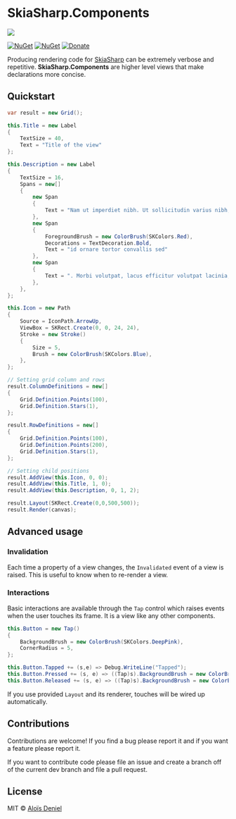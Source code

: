 # SkiaSharp.Components

![](doc/demo.gif)

[![NuGet](https://img.shields.io/nuget/v/SkiaSharp.Components.svg?label=NuGet)](https://www.nuget.org/packages/SkiaSharp.Components/) [![NuGet](https://img.shields.io/nuget/v/SkiaSharp.Components.Layout.svg?label=NuGet)](https://www.nuget.org/packages/SkiaSharp.Components.Layout/) [![Donate](https://img.shields.io/badge/donate-paypal-yellow.svg)](https://www.paypal.com/cgi-bin/webscr?cmd=_donations&business=ZJZKXPPGBKKAY&lc=US&item_name=GitHub&item_number=0000001&currency_code=USD&bn=PP%2dDonationsBF%3abtn_donate_SM%2egif%3aNonHosted)

Producing rendering code for [SkiaSharp](https://github.com/mono/SkiaSharp) can be extremely verbose and repetitive. **SkiaSharp.Components** are higher level views that make declarations more concise.

## Quickstart

```csharp
var result = new Grid();

this.Title = new Label
{
    TextSize = 40,
    Text = "Title of the view"
};

this.Description = new Label
{
    TextSize = 16,
    Spans = new[]
    {
        new Span
        {
            Text = "Nam ut imperdiet nibh. Ut sollicitudin varius nibh,"
        },
        new Span
        {
            ForegroundBrush = new ColorBrush(SKColors.Red),
            Decorations = TextDecoration.Bold,
            Text = "id ornare tortor convallis sed"
        },
        new Span
        {
            Text = ". Morbi volutpat, lacus efficitur volutpat lacinia, nibh velit ultricies neque, vel faucibus tellus neque at nibh. Nullam vitae tincidunt metus. Vestibulum nec nisl quis lorem tincidunt maximus eu vel lectus. Proin posuere augue molestie imperdiet scelerisque. Phasellus quis suscipit neque."
        },
    },
};

this.Icon = new Path
{
    Source = IconPath.ArrowUp,
    ViewBox = SKRect.Create(0, 0, 24, 24),
    Stroke = new Stroke()
    {
        Size = 5,
        Brush = new ColorBrush(SKColors.Blue),
    },
};

// Setting grid column and rows
result.ColumnDefinitions = new[]
{
    Grid.Definition.Points(100),
    Grid.Definition.Stars(1),
};

result.RowDefinitions = new[]
{
    Grid.Definition.Points(100),
    Grid.Definition.Points(200),
    Grid.Definition.Stars(1),
};

// Setting child positions
result.AddView(this.Icon, 0, 0);
result.AddView(this.Title, 1, 0);
result.AddView(this.Description, 0, 1, 2);

result.Layout(SKRect.Create(0,0,500,500));
result.Render(canvas);
```

## Advanced usage

### Invalidation

Each time a property of a view changes, the `Invalidated` event of a view is raised. This is useful to know when to re-render a view.

### Interactions

Basic interactions are available through the `Tap` control which raises events when the user touches its frame. It is a view like any other components.

```csharp
this.Button = new Tap()
{
    BackgroundBrush = new ColorBrush(SKColors.DeepPink),
    CornerRadius = 5,
};

this.Button.Tapped += (s,e) => Debug.WriteLine("Tapped");
this.Button.Pressed += (s, e) => ((Tap)s).BackgroundBrush = new ColorBrush(SKColors.LightPink);
this.Button.Released += (s, e) => ((Tap)s).BackgroundBrush = new ColorBrush(SKColors.DeepPink);
```

If you use provided `Layout` and its renderer, touches will be wired up automatically.

## Contributions

Contributions are welcome! If you find a bug please report it and if you want a feature please report it.

If you want to contribute code please file an issue and create a branch off of the current dev branch and file a pull request.

## License

MIT © [Aloïs Deniel](http://aloisdeniel.github.io)
